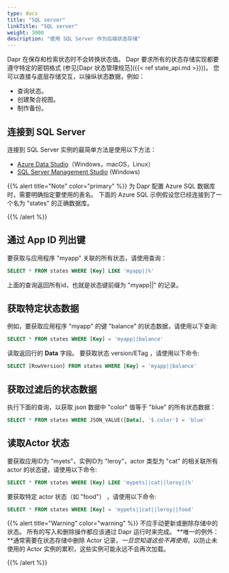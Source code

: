 ```yaml
---
type: docs
title: "SQL server"
linkTitle: "SQL server"
weight: 3000
description: "使用 SQL Server 作为后端状态存储"
---
```


Dapr 在保存和检索状态时不会转换状态值。 Dapr 要求所有的状态存储实现都要遵守特定的密钥格式 (参见[Dapr 状态管理规范]({{< ref state_api.md >}}))。 您可以直接与底层存储交互，以操纵状态数据，例如：

- 查询状态。
- 创建聚合视图。
- 制作备份。

## 连接到 SQL Server

连接到 SQL Server 实例的最简单方法是使用以下方法：

- [Azure Data Studio](https://docs.microsoft.com/sql/azure-data-studio/download-azure-data-studio)（Windows，macOS，Linux）
- [SQL Server Management Studio](https://docs.microsoft.com/sql/ssms/download-sql-server-management-studio-ssms) (Windows)

{{% alert title="Note" color="primary" %}}
为 Dapr 配置 Azure SQL 数据库时，需要明确指定要使用的表名。 下面的 Azure SQL 示例假设您已经连接到了一个名为 "states" 的正确数据库。

{{% /alert %}}

## 通过 App ID 列出键

要获取与应用程序 "myapp" 关联的所有状态，请使用查询：

```sql
SELECT * FROM states WHERE [Key] LIKE 'myapp||%'
```

上面的查询返回所有id，也就是状态键前缀为 "myapp||" 的记录。

## 获取特定状态数据

例如，要获取应用程序 "myapp" 的键 "balance" 的状态数据，请使用以下查询:

```sql
SELECT * FROM states WHERE [Key] = 'myapp||balance'
```

读取返回行的 **Data** 字段。 要获取状态 version/ETag ，请使用以下命令:

```sql
SELECT [RowVersion] FROM states WHERE [Key] = 'myapp||balance'
```

## 获取过滤后的状态数据

执行下面的查询，以获取 json 数据中 "color" 值等于 "blue" 的所有状态数据：

```sql
SELECT * FROM states WHERE JSON_VALUE([Data], '$.color') = 'blue'
```

## 读取Actor 状态

要获取应用ID为 "myets"，实例ID为 "leroy"，actor 类型为 "cat" 的相关联所有 actor 的状态键，请使用以下命令:

```sql
SELECT * FROM states WHERE [Key] LIKE 'mypets||cat||leroy||%'
```

要获取特定 actor 状态（如 "food"） ，请使用以下命令:

```sql
SELECT * FROM states WHERE [Key] = 'mypets||cat||leroy||food'
```

{{% alert title="Warning" color="warning" %}}
不应手动更新或删除存储中的状态。 所有的写入和删除操作都应该通过 Dapr 运行时来完成。 **唯一的例外：**通常需要在状态存储中删除 Actor 记录，_一旦您知道这些不再使用_，以防止未使用的 Actor 实例的累积，这些实例可能永远不会再次加载。

{{% /alert %}}